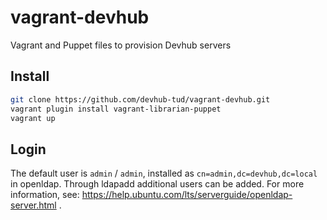 # vagrant-devhub
Vagrant and Puppet files to provision Devhub servers

## Install
```sh
git clone https://github.com/devhub-tud/vagrant-devhub.git
vagrant plugin install vagrant-librarian-puppet
vagrant up
```

## Login
The default user is `admin` / `admin`, installed as `cn=admin,dc=devhub,dc=local` in openldap.
Through ldapadd additional users can be added.
For more information, see: https://help.ubuntu.com/lts/serverguide/openldap-server.html . 

